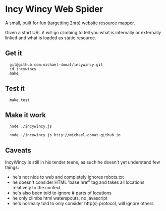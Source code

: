 # Incy Wincy Web Spider

A small, built for fun (targetting 2hrs) website resource mapper.

Given a start URL it will go climbing to tell you what is internally or externally linked and what is loaded as static resource.

## Get it
```
  git@github.com:michael-donat/incywincy.git
  cd incywincy
  make
```
## Test it
```
  make test
```
## Make it work
```
  node ./incywincy.js

  node ./incywincy.js http://michael-donat.github.io
```

## Caveats

IncyWincy is still in his tender teens, as such he doesn't yet understand few things:

  - he's not nice to web and completely ignores robots.txt
  - he doesn't consider HTML 'base href' tag and takes all locations relatively to the context
  - he's also been told to ignore # parts of locations
  - he only climbs html waterspouts, no javascript
  - he's normally told to only consider http(s) protocol, will ignore others
